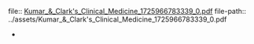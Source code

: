 file:: [Kumar_&_Clark's_Clinical_Medicine_1725966783339_0.pdf](../assets/Kumar_&_Clark's_Clinical_Medicine_1725966783339_0.pdf)
file-path:: ../assets/Kumar_&_Clark's_Clinical_Medicine_1725966783339_0.pdf

-